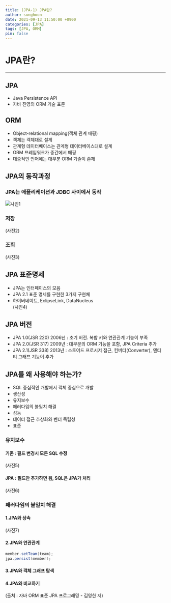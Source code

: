 ```yaml
---
title: (JPA-1) JPA란?
author: sunghoon
date: 2021-09-13 11:50:00 +0900
categories: [JPA]
tags: [JPA, ORM]
pin: false
--- 
```



# JPA란?  
---

## JPA  
- Java Persistence API
- 자바 진영의 ORM 기술 표준  

  
## ORM
- Object-relational mapping(객체 관계 매핑)
- 객체는 객체대로 설계
- 관계형 데이터베이스는 관계형 데이터베이스대로 설계
- ORM 프레임워크가 중간에서 매핑
- 대중적인 언어에는 대부분 ORM 기술이 존재  
  
## JPA의 동작과정  
### JPA는 애플리케이션과 JDBC 사이에서 동작  
![사진1](/assets/img/JPA_1_1)  

### 저장  
(사진2)  

### 조회  
(사진3)  

## JPA 표준명세
- JPA는 인터페이스의 모음
- JPA 2.1 표준 명세를 구현한 3가지 구현체
- 하이버네이트, EclipseLink, DataNucleus  
(사진4)  

## JPA 버전
- JPA 1.0(JSR 220) 2006년 : 초기 버전. 복합 키와 연관관계 기능이 부족
- JPA 2.0(JSR 317) 2009년 : 대부분의 ORM 기능을 포함, JPA Criteria 추가
- JPA 2.1(JSR 338) 2013년 : 스토어드 프로시저 접근, 컨버터(Converter), 엔티
티 그래프 기능이 추가  

## JPA를 왜 사용해야 하는가?
- SQL 중심적인 개발에서 객체 중심으로 개발
- 생산성
- 유지보수
- 패러다임의 불일치 해결
- 성능
- 데이터 접근 추상화와 벤더 독립성
- 표준  

### 유지보수
#### 기존 : 필드 변경시 모든 SQL 수정  
(사진5)  
#### JPA : 필드만 추가하면 됨, SQL은 JPA가 처리  
(사진6)  
### 패러다임의 불일치 해결  
#### 1.JPA와 상속  
(사진7)
#### 2.JPA와 연관관계 
  
```java  
member.setTeam(team);  
jpa.persist(member);  
```  

#### 3.JPA와 객체 그래프 탐색  

#### 4.JPA와 비교하기  


(출처 : 자바 ORM 표준 JPA 프로그래밍 - 김영한 저)